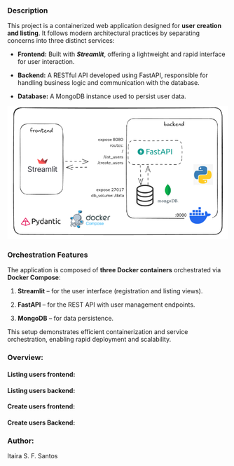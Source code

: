
### Description

This project is a containerized web application designed for **user creation and listing**. It follows modern architectural practices by separating concerns into three distinct services:

- **Frontend:** Built with ***Streamlit***, offering a lightweight and rapid interface for user interaction.
    
- **Backend:** A RESTful API developed using FastAPI, responsible for handling business logic and communication with the database.
    
- **Database:** A MongoDB instance used to persist user data.

![alt text](image.png)

### Orchestration Features
The application is composed of **three Docker containers** orchestrated via **Docker Compose**:

1. **Streamlit** – for the user interface (registration and listing views).
    
2. **FastAPI** – for the REST API with user management endpoints.
    
3. **MongoDB** – for data persistence.
    
This setup demonstrates efficient containerization and service orchestration, enabling rapid deployment and scalability.

### Overview:

#### Listing users frontend:
#### Listing users backend:
#### Create users frontend:
#### Create users Backend:


### Author:
Itaira S. F. Santos





